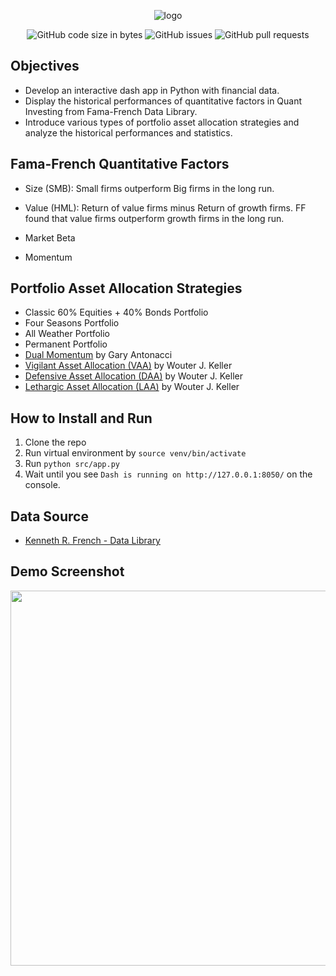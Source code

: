 <div align="center">

  ![logo](https://github.com/eshinhw/quant-portfolio-visualizer/assets/41933169/5e05f0a5-384d-421c-8a56-aa8b2265b93c)

</div>

<div align="center">

  ![GitHub code size in bytes](https://img.shields.io/github/languages/code-size/eshinhw/quant-portfolio-visualizer)
  ![GitHub issues](https://img.shields.io/github/issues/eshinhw/quant-portfolio-visualizer)
  ![GitHub pull requests](https://img.shields.io/github/issues-pr/eshinhw/quant-portfolio-visualizer)
  
</div>

## Objectives

- Develop an interactive dash app in Python with financial data.
- Display the historical performances of quantitative factors in Quant Investing from Fama-French Data Library.
- Introduce various types of portfolio asset allocation strategies and analyze the historical performances and statistics.

## Fama-French Quantitative Factors

- Size (SMB): Small firms outperform Big firms in the long run.
- Value (HML): Return of value firms minus Return of growth firms. FF found that value firms outperform growth firms in the long run.
- Market Beta

- Momentum

## Portfolio Asset Allocation Strategies

- Classic 60% Equities + 40% Bonds Portfolio
- Four Seasons Portfolio
- All Weather Portfolio
- Permanent Portfolio
- [Dual Momentum](https://papers.ssrn.com/sol3/papers.cfm?abstract_id=2042750) by Gary Antonacci
- [Vigilant Asset Allocation (VAA)](https://papers.ssrn.com/sol3/papers.cfm?abstract_id=3002624) by Wouter J. Keller
- [Defensive Asset Allocation (DAA)](https://papers.ssrn.com/sol3/papers.cfm?abstract_id=3212862) by Wouter J. Keller
- [Lethargic Asset Allocation (LAA)](https://papers.ssrn.com/sol3/papers.cfm?abstract_id=3498092) by Wouter J. Keller

## How to Install and Run

1. Clone the repo
2. Run virtual environment by `source venv/bin/activate`
3. Run `python src/app.py`
4. Wait until you see `Dash is running on http://127.0.0.1:8050/` on the console.

## Data Source

- [Kenneth R. French - Data Library](https://mba.tuck.dartmouth.edu/pages/faculty/ken.french/data_library.html)

## Demo Screenshot

<div align="center">

  <img width="1200" height="600" alt="" src="https://github.com/eshinhw/quant-portfolio-visualizer/assets/41933169/f62c82a0-d2f1-4289-ae30-864aae4364b1">

</div>
